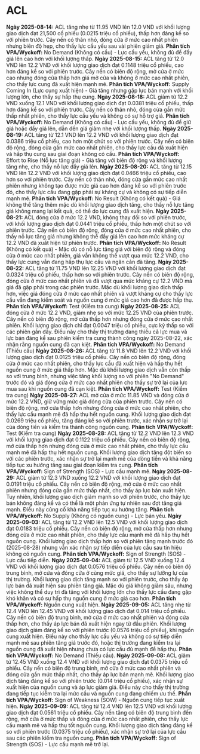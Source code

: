 # ACL

**Ngày 2025-08-14:** ACL tăng nhẹ từ 11.95 VND lên 12.0 VND với khối lượng giao dịch đạt 21,500 cổ phiếu (0.0215 triệu cổ phiếu), thấp hơn đáng kể so với phiên trước. Cây nến có thân nhỏ, đóng cửa ở mức cao nhất phiên nhưng biên độ hẹp, cho thấy lực cầu yếu sau vài phiên giảm giá. **Phân tích VPA/Wyckoff:** No Demand (Không có cầu) - Lực cầu yếu, không đủ để đẩy giá lên cao hơn với khối lượng thấp.
**Ngày 2025-08-15:** ACL tăng từ 12.0 VND lên 12.2 VND với khối lượng giao dịch đạt 0.1148 triệu cổ phiếu, cao hơn đáng kể so với phiên trước. Cây nến có biên độ rộng, mở cửa ở mức cao nhưng đóng cửa thấp hơn giá mở cửa và không ở mức cao nhất phiên, cho thấy lực cung đã xuất hiện mạnh mẽ. **Phân tích VPA/Wyckoff:** Supply Coming In (Lực cung xuất hiện) - Giá tăng nhưng gặp lực bán mạnh với khối lượng lớn, cho thấy sự hấp thụ cung.
**Ngày 2025-08-18:** ACL giảm từ 12.2 VND xuống 12.1 VND với khối lượng giao dịch đạt 0.0381 triệu cổ phiếu, thấp hơn đáng kể so với phiên trước. Cây nến có thân nhỏ, đóng cửa gần mức thấp nhất phiên, cho thấy lực cầu yếu và không có sự hỗ trợ giá. **Phân tích VPA/Wyckoff:** No Demand (Không có cầu) - Lực cầu yếu, không đủ để giữ giá hoặc đẩy giá lên, dẫn đến giá giảm nhẹ với khối lượng thấp.
**Ngày 2025-08-19:** ACL tăng từ 12.1 VND lên 12.2 VND với khối lượng giao dịch đạt 0.0386 triệu cổ phiếu, cao hơn một chút so với phiên trước. Cây nến có biên độ rộng, đóng cửa gần mức cao nhất phiên, cho thấy lực cầu đã xuất hiện và hấp thụ cung sau giai đoạn không có cầu. **Phân tích VPA/Wyckoff:** Effort to Rise (Nỗ lực tăng giá) - Giá tăng với biên độ rộng và khối lượng tăng nhẹ, cho thấy nỗ lực đẩy giá lên.
**Ngày 2025-08-20:** ACL tăng từ 12.15 VND lên 12.2 VND với khối lượng giao dịch đạt 0.0466 triệu cổ phiếu, cao hơn so với phiên trước. Cây nến có thân nhỏ, đóng cửa gần mức cao nhất phiên nhưng không tạo được mức giá cao hơn đáng kể so với phiên trước đó, cho thấy lực cầu đang gặp phải sự kháng cự và không có sự tiếp diễn mạnh mẽ. **Phân tích VPA/Wyckoff:** No Result (Không có kết quả) - Giá không thể tăng thêm mặc dù khối lượng giao dịch tăng, cho thấy nỗ lực tăng giá không mang lại kết quả, có thể do lực cung đã xuất hiện.
**Ngày 2025-08-21:** ACL đóng cửa ở mức 12.2 VND, không thay đổi so với phiên trước, với khối lượng giao dịch đạt 0.0441 triệu cổ phiếu, thấp hơn một chút so với phiên trước. Cây nến có biên độ rộng, đóng cửa ở mức cao nhất phiên, cho thấy nỗ lực tăng giá nhưng không thể đẩy giá lên cao hơn mức kháng cự 12.2 VND đã xuất hiện từ phiên trước. **Phân tích VPA/Wyckoff:** No Result (Không có kết quả) - Mặc dù có nỗ lực tăng giá với biên độ rộng và đóng cửa ở mức cao nhất phiên, giá vẫn không thể vượt qua mức 12.2 VND, cho thấy lực cung vẫn đang hấp thụ lực cầu và ngăn cản đà tăng.
**Ngày 2025-08-22:** ACL tăng từ 11.75 VND lên 12.25 VND với khối lượng giao dịch đạt 0.0324 triệu cổ phiếu, thấp hơn so với phiên trước. Cây nến có biên độ rộng, đóng cửa ở mức cao nhất phiên và đã vượt qua mức kháng cự 12.2 VND mà giá đã gặp phải trong các phiên trước. Mặc dù khối lượng giao dịch thấp hơn, việc giá đóng cửa ở mức cao nhất phiên và vượt kháng cự cho thấy lực cầu vẫn đang kiểm soát và nguồn cung ở mức giá cao hơn đã được hấp thụ. **Phân tích VPA/Wyckoff:** Test (Kiểm tra cung)
**Ngày 2025-08-25:** ACL đóng cửa ở mức 12.2 VND, giảm nhẹ so với mức 12.25 VND của phiên trước. Cây nến có biên độ rộng, mở cửa thấp hơn nhưng đóng cửa ở mức cao nhất phiên. Khối lượng giao dịch chỉ đạt 0.0047 triệu cổ phiếu, cực kỳ thấp so với các phiên gần đây. Điều này cho thấy thị trường đang thiếu cả lực mua và lực bán đáng kể sau phiên kiểm tra cung thành công ngày 2025-08-22, xác nhận rằng nguồn cung đã cạn kiệt. **Phân tích VPA/Wyckoff:** No Demand (Thiếu cầu)
**Ngày 2025-08-26:** ACL tăng từ 11.8 VND lên 12.2 VND với khối lượng giao dịch đạt 0.0125 triệu cổ phiếu. Cây nến có biên độ rộng, đóng cửa ở mức cao nhất phiên, cho thấy lực cầu đã xuất hiện và hấp thụ hết nguồn cung ở mức giá thấp hơn. Mặc dù khối lượng giao dịch vẫn còn thấp so với trung bình, nhưng việc tăng khối lượng so với phiên "No Demand" trước đó và giá đóng cửa ở mức cao nhất phiên cho thấy sự trở lại của lực mua sau khi nguồn cung đã cạn kiệt. **Phân tích VPA/Wyckoff:** Test (Kiểm tra cung)
**Ngày 2025-08-27:** ACL mở cửa ở mức 11.85 VND và đóng cửa ở mức 12.2 VND, giữ vững mức giá đóng cửa của phiên trước. Cây nến có biên độ rộng, mở cửa thấp hơn nhưng đóng cửa ở mức cao nhất phiên, cho thấy lực cầu mạnh mẽ đã hấp thụ hết nguồn cung. Khối lượng giao dịch đạt 0.0269 triệu cổ phiếu, tăng đáng kể so với phiên trước, xác nhận sự trở lại của dòng tiền và kiểm tra thành công nguồn cung. **Phân tích VPA/Wyckoff:** Test (Kiểm tra cung)
**Ngày 2025-08-28:** ACL tăng từ 12.2 VND lên 12.3 VND với khối lượng giao dịch đạt 0.1122 triệu cổ phiếu. Cây nến có biên độ rộng, mở cửa thấp hơn nhưng đóng cửa ở mức cao nhất phiên, cho thấy lực cầu mạnh mẽ đã hấp thụ hết nguồn cung. Khối lượng giao dịch tăng đột biến so với các phiên trước, xác nhận sự trở lại mạnh mẽ của dòng tiền và khả năng tiếp tục xu hướng tăng sau giai đoạn kiểm tra cung. **Phân tích VPA/Wyckoff:** Sign of Strength (SOS) - Lực cầu mạnh mẽ.
**Ngày 2025-08-29:** ACL giảm từ 12.3 VND xuống 12.2 VND với khối lượng giao dịch đạt 0.0191 triệu cổ phiếu. Cây nến có biên độ rộng, mở cửa ở mức cao nhất phiên nhưng đóng cửa gần mức thấp nhất, cho thấy áp lực bán xuất hiện. Tuy nhiên, khối lượng giao dịch giảm mạnh so với phiên trước, cho thấy lực bán không đáng kể và có thể là một phản ứng tự nhiên sau đợt tăng giá mạnh. Điều này củng cố khả năng tiếp tục xu hướng tăng. **Phân tích VPA/Wyckoff:** No Supply (Không có nguồn cung) - Lực bán yếu.
**Ngày 2025-09-03:** ACL tăng từ 12.2 VND lên 12.5 VND với khối lượng giao dịch đạt 0.0183 triệu cổ phiếu. Cây nến có biên độ rộng, mở cửa thấp hơn nhưng đóng cửa ở mức cao nhất phiên, cho thấy lực cầu mạnh mẽ đã hấp thụ hết nguồn cung. Khối lượng giao dịch thấp hơn so với phiên tăng mạnh trước đó (2025-08-28) nhưng vẫn xác nhận sự tiếp diễn của lực cầu sau tín hiệu không có nguồn cung. **Phân tích VPA/Wyckoff:** Sign of Strength (SOS) - Lực cầu tiếp diễn.
**Ngày 2025-09-04:** ACL giảm từ 12.5 VND xuống 12.4 VND với khối lượng giao dịch đạt 0.0576 triệu cổ phiếu. Cây nến có biên độ trung bình, mở cửa và đóng cửa ở cùng mức giá, cho thấy sự lưỡng lự của thị trường. Khối lượng giao dịch tăng mạnh so với phiên trước, cho thấy áp lực bán đã xuất hiện sau phiên tăng giá. Mặc dù giá không giảm sâu, nhưng việc không thể duy trì đà tăng với khối lượng lớn cho thấy lực cầu đang gặp khó khăn và có sự hấp thụ nguồn cung ở mức giá cao hơn. **Phân tích VPA/Wyckoff:** Nguồn cung xuất hiện.
**Ngày 2025-09-05:** ACL tăng nhẹ từ 12.4 VND lên 12.45 VND với khối lượng giao dịch đạt 0.014 triệu cổ phiếu. Cây nến có biên độ trung bình, mở cửa ở mức cao nhất phiên và đóng cửa thấp hơn, cho thấy áp lực bán đã xuất hiện ngay từ đầu phiên. Khối lượng giao dịch giảm đáng kể so với phiên trước (0.0576 triệu cổ phiếu), khi nguồn cung xuất hiện. Điều này cho thấy lực cầu yếu và không có sự tiếp diễn mạnh mẽ sau phiên tăng giá trước đó, hoặc thị trường đang kiểm tra lại nguồn cung đã xuất hiện nhưng chưa có lực cầu đủ mạnh để hấp thụ. **Phân tích VPA/Wyckoff:** No Demand (Thiếu cầu).
**Ngày 2025-09-08:** ACL giảm từ 12.45 VND xuống 12.4 VND với khối lượng giao dịch đạt 0.0375 triệu cổ phiếu. Cây nến có biên độ trung bình, mở cửa ở mức cao nhất phiên và đóng cửa gần mức thấp nhất, cho thấy áp lực bán mạnh mẽ. Khối lượng giao dịch tăng đáng kể so với phiên trước (0.014 triệu cổ phiếu), xác nhận sự xuất hiện của nguồn cung và áp lực giảm giá. Điều này cho thấy thị trường đang tiếp tục kiểm tra lại mức cầu và nguồn cung đang chiếm ưu thế. **Phân tích VPA/Wyckoff:** Sign of Weakness (SOW) - Nguồn cung tiếp tục xuất hiện.
**Ngày 2025-09-09:** ACL tăng từ 12.4 VND lên 12.5 VND với khối lượng giao dịch đạt 0.0561 triệu cổ phiếu. Cây nến tăng có biên độ trung bình đến rộng, mở cửa ở mức thấp và đóng cửa ở mức cao nhất phiên, cho thấy lực cầu mạnh mẽ và hấp thụ tốt nguồn cung. Khối lượng giao dịch tăng đáng kể so với phiên trước (0.0375 triệu cổ phiếu), xác nhận sự trở lại của lực cầu sau các phiên kiểm tra nguồn cung. **Phân tích VPA/Wyckoff:** Sign of Strength (SOS) - Lực cầu mạnh mẽ trở lại.
